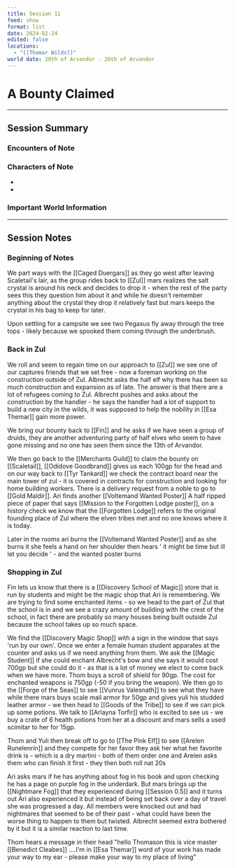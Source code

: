 ```yaml
---
title: Session 11
feed: show
format: list
date: 2024-02-24
edited: false
locations:
  - "[[Themar Wilds]]"
world date: 20th of Arvandor - 26th of Arvandor
---
```

# A Bounty Claimed  
-------
## Session Summary
### Encounters of Note

### Characters of Note
- 
- 
### Important World Information 

----
## Session Notes
### Beginning of Notes
We part ways with the [[Caged Duergars]] as they go west after leaving Scaletail's lair, as the group rides back to [[Zul]] mars realizes the salt crystal is around his neck and decides to drop it - when the rest of the party sees this they question him about it and while he doesn't remember anything about the crystal they drop it relatively fast but mars keeps the crystal in his bag to keep for later. 

Upon settling for a campsite we see two Pegasus fly away through the tree tops - likely because we spooked them coming through the underbrush.

### Back in Zul

We roll and seem to regain time on our approach to [[Zul]] we see one of our captures friends that we set free - now a foreman working on the construction outside of Zul. Albrecht asks the half elf why there has been so much construction and expansion as of late. The answer is that there are a lot of refugees coming to Zul. Albrecht pushes and asks about the construction by the handler - he says the handler had a lot of support to build a new city in the wilds, it was supposed to help the nobility in [[Esa Themar]] gain more power.

We bring our bounty back to [[Fin]] and he asks if we have seen a group of druids, they are another adventuring party of half elves who seem to have gone missing and no one has seen them since the 13th of Arvandor.

We then go back to the [[Merchants Guild]] to claim the bounty on [[Scaletail]], [[Odidove Goodbrand]] gives us each 100gp for the head and on our way back to [[Tyr Tankard]] we check the contract board near the main tower of zul - it is covered in contracts for construction and looking for home building workers. 
There is a delivery request from a noble to go to [[Gold Maldir]].
Ari finds another [[Voltemand Wanted Poster]]
A half ripped piece of paper that says [[Mission to the Forgotten Lodge poster]], on a history check we know that the [[Forgotten Lodge]] refers to the original founding place of Zul where the elven tribes met and no one knows where it is today. 

Later in the rooms ari burns the [[Voltemand Wanted Poster]] and as she burns it she feels a hand on her shoulder then hears ' it might be time but ill let you decide ' - and the wanted poster burns
### Shopping in Zul
Fin lets us know that there is a [[Discovery School of Magic]] store that is run by students and might be the magic shop that Ari is remembering. We are trying to find some enchanted items - so we head to the part of Zul that the school is in and we see a crazy amount of building with the crest of the school, in fact there are probably so many houses being built outside Zul because the school takes up so much space. 

We find the [[Discovery Magic Shop]] with a sign in the window that says 'run by our own'. Once we enter a female human student apparates at the counter and asks us if we need anything from them. We ask the [[Magic Student]] if she could enchant Albrecht's bow and she says it would cost 700gp but she could do it - as that is a lot of money we elect to come back when we have more. Thom buys a scroll of shield for 90gp. The cost for enchanted weapons is 750gp (-50 if you bring the weapon).
We then go to the [[Forge of the Seas]] to see [[Vunrus Valesnath]] to see what they have while there mars buys scale mail armor for 50gp and gives yuli his studded leather armor - we then head to [[Goods of the Tribe]] to see if we can pick up some potions. We talk to [[Arlayna Torfir]] who is excited to see us - we buy a crate of 6 health potions from her at a discount and mars sells a used scimitar to her for 15gp.

Thom and Yuli then break off to go to [[The Pink Elf]] to see [[Arelen Runelenrin]] and they compete for her favor they ask her what her favorite drink is - which is a dry martini - both of them order one and Arelen asks them who can finish it first - they then both roll nat 20s

Ari asks mars if he has anything about fog in his book and upon checking he has a page on purple fog in the underdark. But mars brings up the [[Nightmare Fog]] that they experienced during [[Session 0.5]] and it turns out Ari also experienced it but instead of being set back over a day of travel she was progressed a day. All members were knocked out and had nightmares that seemed to be of their past - what could have been the worse thing to happen to them but twisted. Albrecht seemed extra bothered by it but it is a similar reaction to last time.

Thom hears a message in their head "hello Thomason this is vice master [[Benedict Cleabes]] ....I'm in [[Esa Themar]] word of your work has made your way to my ear - please make your way to my place of living" 